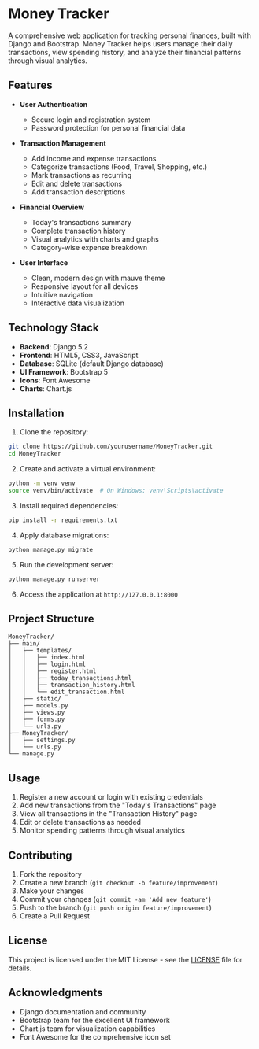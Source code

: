 # Money Tracker

A comprehensive web application for tracking personal finances, built with Django and Bootstrap. Money Tracker helps users manage their daily transactions, view spending history, and analyze their financial patterns through visual analytics.

## Features

- **User Authentication**
  - Secure login and registration system
  - Password protection for personal financial data

- **Transaction Management**
  - Add income and expense transactions
  - Categorize transactions (Food, Travel, Shopping, etc.)
  - Mark transactions as recurring
  - Edit and delete transactions
  - Add transaction descriptions

- **Financial Overview**
  - Today's transactions summary
  - Complete transaction history
  - Visual analytics with charts and graphs
  - Category-wise expense breakdown

- **User Interface**
  - Clean, modern design with mauve theme
  - Responsive layout for all devices
  - Intuitive navigation
  - Interactive data visualization

## Technology Stack

- **Backend**: Django 5.2
- **Frontend**: HTML5, CSS3, JavaScript
- **Database**: SQLite (default Django database)
- **UI Framework**: Bootstrap 5
- **Icons**: Font Awesome
- **Charts**: Chart.js

## Installation

1. Clone the repository:
```bash
git clone https://github.com/yourusername/MoneyTracker.git
cd MoneyTracker
```

2. Create and activate a virtual environment:
```bash
python -m venv venv
source venv/bin/activate  # On Windows: venv\Scripts\activate
```

3. Install required dependencies:
```bash
pip install -r requirements.txt
```

4. Apply database migrations:
```bash
python manage.py migrate
```

5. Run the development server:
```bash
python manage.py runserver
```

6. Access the application at `http://127.0.0.1:8000`

## Project Structure

```
MoneyTracker/
├── main/
│   ├── templates/
│   │   ├── index.html
│   │   ├── login.html
│   │   ├── register.html
│   │   ├── today_transactions.html
│   │   ├── transaction_history.html
│   │   └── edit_transaction.html
│   ├── static/
│   ├── models.py
│   ├── views.py
│   ├── forms.py
│   └── urls.py
├── MoneyTracker/
│   ├── settings.py
│   └── urls.py
└── manage.py
```

## Usage

1. Register a new account or login with existing credentials
2. Add new transactions from the "Today's Transactions" page
3. View all transactions in the "Transaction History" page
4. Edit or delete transactions as needed
5. Monitor spending patterns through visual analytics

## Contributing

1. Fork the repository
2. Create a new branch (`git checkout -b feature/improvement`)
3. Make your changes
4. Commit your changes (`git commit -am 'Add new feature'`)
5. Push to the branch (`git push origin feature/improvement`)
6. Create a Pull Request

## License

This project is licensed under the MIT License - see the [LICENSE](LICENSE) file for details.

## Acknowledgments

- Django documentation and community
- Bootstrap team for the excellent UI framework
- Chart.js team for visualization capabilities
- Font Awesome for the comprehensive icon set
